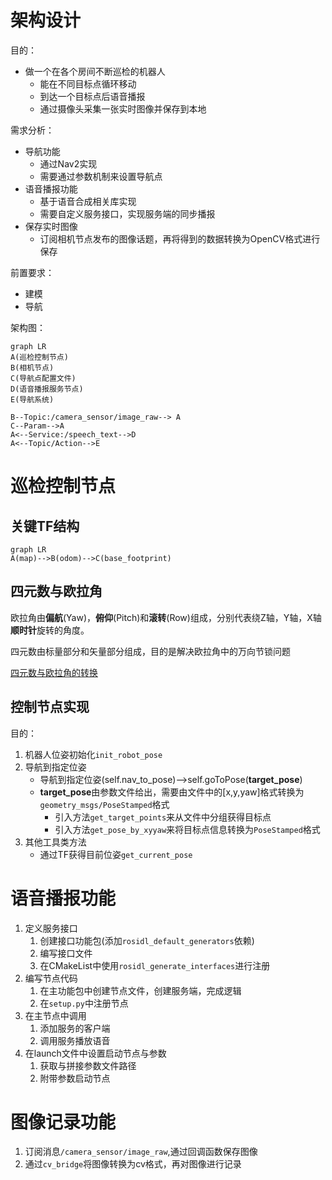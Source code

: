 # 架构设计
目的：
- 做一个在各个房间不断巡检的机器人
  - 能在不同目标点循环移动
  - 到达一个目标点后语音播报
  - 通过摄像头采集一张实时图像并保存到本地

需求分析：
- 导航功能
  - 通过Nav2实现
  - 需要通过参数机制来设置导航点
- 语音播报功能
  - 基于语音合成相关库实现
  - 需要自定义服务接口，实现服务端的同步播报
- 保存实时图像
  - 订阅相机节点发布的图像话题，再将得到的数据转换为OpenCV格式进行保存

前置要求：
- 建模
- 导航

架构图：
```mermaid
graph LR
A(巡检控制节点)
B(相机节点)
C(导航点配置文件)
D(语音播报服务节点)
E(导航系统)

B--Topic:/camera_sensor/image_raw--> A
C--Param-->A
A<--Service:/speech_text-->D
A<--Topic/Action-->E
```
# 巡检控制节点

## 关键TF结构

```mermaid
graph LR
A(map)-->B(odom)-->C(base_footprint)
```

## 四元数与欧拉角

欧拉角由**偏航**(Yaw)，**俯仰**(Pitch)和**滚转**(Row)组成，分别代表绕Z轴，Y轴，X轴**顺时针**旋转的角度。

四元数由标量部分和矢量部分组成，目的是解决欧拉角中的万向节锁问题


[四元数与欧拉角的转换](https://blog.csdn.net/gzt19881123/article/details/143596670)

## 控制节点实现

目的：
1. 机器人位姿初始化`init_robot_pose`
2. 导航到指定位姿
   - 导航到指定位姿(self.nav_to_pose)-->self.goToPose(**target_pose**)
   - **target_pose**由参数文件给出，需要由文件中的[x,y,yaw]格式转换为`geometry_msgs/PoseStamped`格式
     - 引入方法`get_target_points`来从文件中分组获得目标点
     - 引入方法`get_pose_by_xyyaw`来将目标点信息转换为`PoseStamped`格式
3. 其他工具类方法
   - 通过TF获得目前位姿`get_current_pose`


# 语音播报功能

1. 定义服务接口
   1. 创建接口功能包(添加`rosidl_default_generators`依赖)
   2. 编写接口文件
   3. 在CMakeList中使用`rosidl_generate_interfaces`进行注册
2. 编写节点代码
   1. 在主功能包中创建节点文件，创建服务端，完成逻辑
   2. 在`setup.py`中注册节点
3. 在主节点中调用
   1. 添加服务的客户端
   2. 调用服务播放语音
4. 在launch文件中设置启动节点与参数
   1. 获取与拼接参数文件路径
   2. 附带参数启动节点


# 图像记录功能

1. 订阅消息`/camera_sensor/image_raw`,通过回调函数保存图像
2. 通过`cv_bridge`将图像转换为cv格式，再对图像进行记录